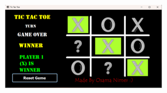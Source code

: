 ![image alt](https://github.com/Osama-Nimer/Tic-Tac-Toe/blob/09770a91ab61319ceb7c59cd9bdb591d3a5dbaee/Tic%20Tac%20Toe.png)
